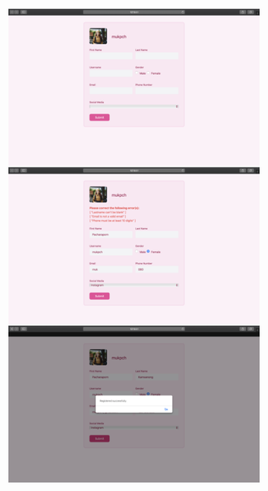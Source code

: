 ![alt text](/62130500061_groupwork_6/preview_1.png?raw=true)
![alt text](/62130500061_groupwork_6/preview_2.png?raw=true)
![alt text](/62130500061_groupwork_6/preview_3.png?raw=true)
